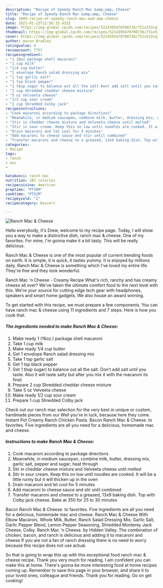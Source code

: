 ```yaml
---
description: "Recipe of Speedy Ranch Mac &amp;amp; Cheese"
title: "Recipe of Speedy Ranch Mac &amp;amp; Cheese"
slug: 1089-recipe-of-speedy-ranch-mac-and-amp-cheese
date: 2021-01-23T12:56:15.432Z
image: https://img-global.cpcdn.com/recipes/5214395470708736/751x532cq70/ranch-mac-cheese-recipe-main-photo.jpg
thumbnail: https://img-global.cpcdn.com/recipes/5214395470708736/751x532cq70/ranch-mac-cheese-recipe-main-photo.jpg
cover: https://img-global.cpcdn.com/recipes/5214395470708736/751x532cq70/ranch-mac-cheese-recipe-main-photo.jpg
author: Aaron Bradley
ratingvalue: 4
reviewcount: 7757
recipeingredient:
- "1 16oz package shell macaroni"
- "1 cup milk"
- "1/4 cup butter"
- "1 envelope Ranch salad dressing mix"
- "1 tsp garlic salt"
- "1 tsp black pepper"
- "1 tbsp sugar to balance out all the salt Dont add salt until you taste Also it will taste salty but after you mix it with the macaroni its fine"
- "2 cup Shredded cheddar cheese mixture"
- "5 oz Velveeta cheese"
- "1/2 cup sour cream"
- "1 cup Shredded Colby jack"
recipeinstructions:
- "Cook macaroni according to package directions"
- "Meanwhile, in medium saucepan, combine milk, butter, dressing mix, garlic salt, pepper and sugar; heat through"
- "Stir in cheddar cheese mixture and Velveeta cheese until melted"
- "Stir in sour cream. Keep this on low until noodles are cooked. It will be a little runny but it will thicken up in the oven"
- "Drain macaroni and let cool for 5 minutes"
- "Add macaroni to cheese sauce and stir until combined"
- "Transfer macaroni and cheese to a greased, 13x9 baking dish. Top with Colby jack cheese. Bake at 350 for 25 to 30 minutes"
categories:
- Recipe
tags:
- ranch
- mac
- 

katakunci: ranch mac  
nutrition: 187 calories
recipecuisine: American
preptime: "PT36M"
cooktime: "PT52M"
recipeyield: "2"
recipecategory: Dessert

---
```



![Ranch Mac &amp; Cheese](https://img-global.cpcdn.com/recipes/5214395470708736/751x532cq70/ranch-mac-cheese-recipe-main-photo.jpg)

Hello everybody, it's Drew, welcome to my recipe page. Today, I will show you a way to make a distinctive dish, ranch mac &amp; cheese. One of my favorites. For mine, I'm gonna make it a bit tasty. This will be really delicious.

Ranch Mac &amp; Cheese is one of the most popular of current trending foods on earth. It is simple, it is quick, it tastes yummy. It is enjoyed by millions daily. Ranch Mac &amp; Cheese is something which I've loved my entire life. They're fine and they look wonderful.

Ranch Mac &#39;n Cheese - Creamy Recipe What&#39;s rich, ranchy and has creamy cheese all over? We&#39;ve taken the ultimate comfort food to the next level with this. We&#39;re your source for cutting edge tech gear with headphones, speakers and smart home gadgets. We also house an award winning.


To get started with this recipe, we must prepare a few components. You can have ranch mac &amp; cheese using 11 ingredients and 7 steps. Here is how you cook that.

<!--inarticleads1-->

##### The ingredients needed to make Ranch Mac &amp; Cheese:

1. Make ready 1 (16oz.) package shell macaroni
1. Take 1 cup milk
1. Make ready 1/4 cup butter
1. Get 1 envelope Ranch salad dressing mix
1. Take 1 tsp garlic salt
1. Get 1 tsp black pepper
1. Get 1 tbsp sugar( to balance out all the salt. Don&#39;t add salt until you taste. Also it will taste salty but after you mix it with the macaroni its fine)
1. Prepare 2 cup Shredded cheddar cheese mixture
1. Take 5 oz Velveeta cheese
1. Make ready 1/2 cup sour cream
1. Prepare 1 cup Shredded Colby jack


Check out our ranch mac selection for the very best in unique or custom, handmade pieces from our Well you&#39;re in luck, because here they come. Instant Pot Creamy Ranch Chicken Pasta. Bacon Ranch Mac &amp; Cheese. to favorites. Five ingredients are all you need for a delicious, homemade mac and cheese. 

<!--inarticleads2-->

##### Instructions to make Ranch Mac &amp; Cheese:

1. Cook macaroni according to package directions
1. Meanwhile, in medium saucepan, combine milk, butter, dressing mix, garlic salt, pepper and sugar; heat through
1. Stir in cheddar cheese mixture and Velveeta cheese until melted
1. Stir in sour cream. Keep this on low until noodles are cooked. It will be a little runny but it will thicken up in the oven
1. Drain macaroni and let cool for 5 minutes
1. Add macaroni to cheese sauce and stir until combined
1. Transfer macaroni and cheese to a greased, 13x9 baking dish. Top with Colby jack cheese. Bake at 350 for 25 to 30 minutes


Bacon Ranch Mac &amp; Cheese. to favorites. Five ingredients are all you need for a delicious, homemade mac and cheese. Ranch Mac &amp; Cheese With Elbow Macaroni, Whole Milk, Butter, Ranch Salad Dressing Mix, Garlic Salt, Garlic Pepper Blend, Lemon Pepper Seasoning, Shredded Monterey Jack Cheese, Colby. Ranch Mac &#39;n Cheese. by Hidden Valley. The combination of chicken, bacon, and ranch is delicious and adding it to macaroni and cheese If you are not a fan of ranch dressing there is no need to worry because this recipe does not use actual. 

So that is going to wrap this up with this exceptional food ranch mac &amp; cheese recipe. Thank you very much for reading. I am confident you can make this at home. There's gonna be more interesting food at home recipes coming up. Remember to save this page in your browser, and share it to your loved ones, colleague and friends. Thank you for reading. Go on get cooking!
